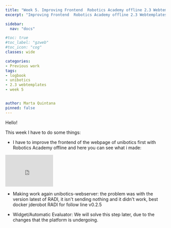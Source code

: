 ```yaml
---
title: "Week 5. Improving Frontend  Robotics Academy offline 2.3 Webtemplates 22/12/2020"
excerpt: "Improving Frontend  Robotics Academy offline 2.3 Webtemplates"

sidebar:
  nav: "docs"

#toc: true
#toc_label: "gzweb"
#toc_icon: "cog"
classes: wide

categories:
- Previous work
tags:
- logbook
- unibotics
- 2.3 webtemplates
- week 5


author: Marta Quintana
pinned: false
---
```


Hello!

This week I have to do some things:

-  I have to improve the frontend of the webpage of unibotics first with Robotics Academy offline and here you can see what i made:

<iframe width="150" height="100" src="https://youtube.com/embed/----" frameborder="0" allow="autoplay; encrypted-media" allowfullscreen></iframe>

- Making work again unibotics-webserver: the problem was with the version latest of RADI, it isn't sending nothing and it didn't work, best docker jderobot RADI for follow line v0.2.5

- Widget/Automatic Evaluator: We will solve this step later, due to the changes that the platform is undergoing.
